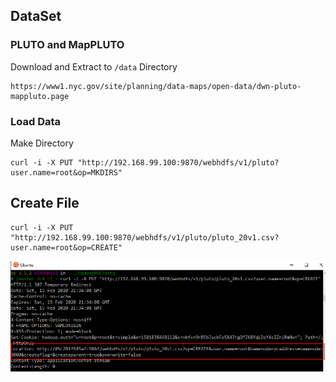 
## DataSet 

### PLUTO and MapPLUTO

Download and Extract to ```/data``` Directory

```
https://www1.nyc.gov/site/planning/data-maps/open-data/dwn-pluto-mappluto.page
```


### Load Data 


Make Directory

```
curl -i -X PUT "http://192.168.99.100:9870/webhdfs/v1/pluto?user.name=root&op=MKDIRS"
```

## Create File
```
curl -i -X PUT "http://192.168.99.100:9870/webhdfs/v1/pluto/pluto_20v1.csv?user.name=root&op=CREATE"
```

![](../assets/redirect.png)








